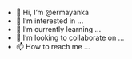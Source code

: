 - 👋 Hi, I’m @ermayanka
- 👀 I’m interested in ...
- 🌱 I’m currently learning ...
- 💞️ I’m looking to collaborate on ...
- 📫 How to reach me ...

<!---
ermayanka/ermayanka is a ✨ special ✨ repository because its `README.md` (this file) appears on your GitHub profile.
You can click the Preview link to take a look at your changes.
--->
